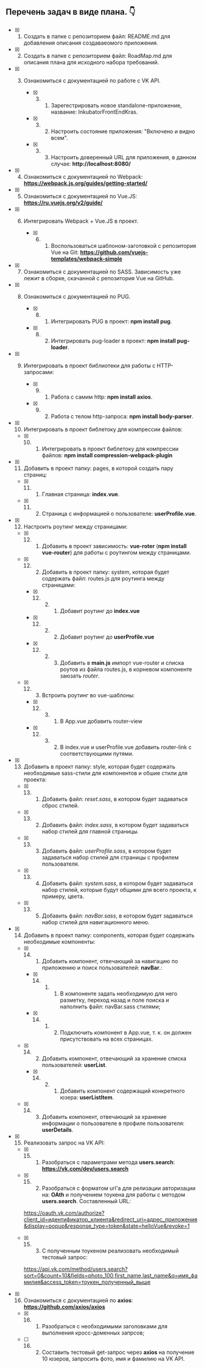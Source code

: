 ## Перечень задач в виде плана. :point_down:

   - [x] 1. Создать в папке с репозиторием файл: README.md для добавления описания создаваеомого приложения.

   - [x] 2. Создать в папке с репозиторием файл: RoadMap.md для описания плана для исходного набора требований.

   - [x] 3. Ознакомиться с документацией по работе с VK API.

        - [x] 3. 1. Зарегестрировать новое standalone-приложение, название: InkubatorFrontEndKras.

        - [x] 3. 2. Настроить состояние приложения: "Включено и видно всем".

        - [x] 3. 3. Настроить доверенный URL для приложения, в данном случае: **http://localhost:8080/**

   - [x] 4. Ознакомиться с документацией по Webpack: **https://webpack.js.org/guides/getting-started/**

   - [x] 5. Ознакомиться с документацией по Vue.JS: **https://ru.vuejs.org/v2/guide/**

   - [x] 6. Интегрировать Webpack + Vue.JS в проект.

        - [x] 6. 1. Воспользоваться шаблоном-заготовкой с репозитория Vue на Git: **https://github.com/vuejs-templates/webpack-simple**

   - [x] 7. Ознакомиться с документацией по SASS. Зависимость уже лежит в сборке, скачанной с репозитория Vue на GitHub.

   - [x] 8. Ознакомиться с документацией по PUG.

        - [x] 8. 1. Интегрировать PUG в проект: **npm install pug**.

        - [x] 8. 2. Интегрировать pug-loader в проект: **npm install pug-loader**.

   - [x] 9. Интегрировать в проект библиотеки для работы с HTTP-запросами:

        - [x] 9. 1. Работа с самим http: **npm install axios**.

        - [x] 9. 2. Работа с телом http-запроса: **npm install body-parser**.

   - [x] 10. Интегрировать в проект библетоку для компрессии файлов:

        - [x] 10. 1. Интегрировать в проект библетоку для компрессии файлов: **npm install compression-webpack-plugin**

   - [x] 11. Добавить в проект папку: pages, в которой создать пару страниц:

        - [x] 11. 1. Главная страница: **index.vue**.

        - [x] 11. 2. Страница с информацией о пользователе: **userProfile.vue**.

   - [x] 12. Настроить роутинг между страницами:

        - [x] 12. 1. Добавить в проект зависимость: **vue-roter** (**npm install vue-router**) для работы с роутингом между страницами.

        - [x] 12. 2. Добавить в проект папку: system, которая будет содержать файл: routes.js для роутинга между страницами:

            - [x] 12. 2. 1. Добавит роутинг до **index.vue**

            - [x] 12. 2. 2. Добавит роутинг до **userProfile.vue**

            - [x] 12. 2. 3. Добавить в **main.js** импорт vue-router и списка роутов из файла routes.js, в корневом компоненте заюзать *router*.

        - [x] 12. 3. Встроить роутинг во vue-шаблоны:

            - [x] 12. 3. 1. В App.vue добавить router-view

            - [x] 12. 3. 2. В index.vue и userProfile.vue добавить router-link с соответствующими путями.

   - [x] 13. Добавить в проект папку: style, которая будет содержать необходимые sass-стили для компонентов и обшие стили для проекта:

        - [x] 13. 1. Добавить файл: *reset.sass*, в котором будет задаваться сброс стилей.

        - [x] 13. 2. Добавить файл: *index.sass*, в котором будет задаваться набор стилей для главной страницы.

        - [x] 13. 3. Добавить файл: *userProfile.sass*, в котором будет задаваться набор стилей для страницы с профилем пользователя.

        - [x] 13. 4. Добавить файл: *system.sass*, в котором будет задаваться набор стилей, которые будут общими для всего проекта, к примеру, цвета.

        - [x] 13. 5. Добавить файл: *navBar.sass*, в котором будет задаваться набор стилей для навигационного меню.

   - [x] 14. Добавить в проект папку: components, которая будет содержать необходимые компоненты:

        - [x] 14. 1. Добавить компонент, отвечающий за навигацию по приложению и поиск пользователей: **navBar**.:

            - [x] 14. 1. 1. В компоненте задать необходимую для него разметку, переход назад и поле поиска и наполнить файл: navBar.sass стилями;

            - [x] 14. 1. 2. Подключить компонент в App.vue, т. к. он должен присутствовать на всех страницах.

        - [x] 14. 2. Добавить компонент, отвечающий за хранение списка пользователей: **userList**.

            - [x] 14. 2. 1. Добавить компонент содержащий конкретного юзера: **userListItem**.

        - [x] 14. 3. Добавить компонент, отвечающий за хранение информации о пользователе в профиле пользователя: **userDetails**.


   - [x] 15. Реализовать запрос на VK API:

        - [x] 15. 1. Разобраться с параметрами метода **users.search**: **https://vk.com/dev/users.search**

        - [x] 15. 2. Разобраться с форматом url'а для релизации авторизации на: **OAth** и получением тоукена для работы с методом **users.search**. Составленный URL:

           https://oauth.vk.com/authorize?client_id=идентификатор_клиента&redirect_uri=адрес_приложения&display=popup&response_type=token&state=helloVue&revoke=1

        - [x] 15. 3. С полученным тоукеном реализовать необходимый тестовый запрос:

           https://api.vk.com/method/users.search?sort=0&count=10&fields=photo_100,first_name,last_name&q=имя_фамилия&access_token=тоукен_полученный_выше

   - [x] 16. Ознакомиться с документацией по **axios**: **https://github.com/axios/axios**

        - [x] 16. 1. Разобраться с необходимыми заголовками для выполнения кросс-доменных запрсов;

        - [ ] 16. 2. Составить тестовый get-запрос через **axios** на получение 10 юзеров, запросить фото, имя и фамилию на VK API.


